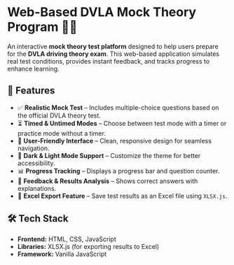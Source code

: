 # Web-Based DVLA Mock Theory Program 🚗💨

An interactive **mock theory test platform** designed to help users prepare for the **DVLA driving theory exam**. This web-based application simulates real test conditions, provides instant feedback, and tracks progress to enhance learning.

## 📌 Features
- ✅ **Realistic Mock Test** – Includes multiple-choice questions based on the official DVLA theory test.
- ⏳ **Timed & Untimed Modes** – Choose between test mode with a timer or practice mode without a timer.
- 🎨 **User-Friendly Interface** – Clean, responsive design for seamless navigation.
- 🌙 **Dark & Light Mode Support** – Customize the theme for better accessibility.
- 📊 **Progress Tracking** – Displays a progress bar and question counter.
- 📝 **Feedback & Results Analysis** – Shows correct answers with explanations.
- 📂 **Excel Export Feature** – Save test results as an Excel file using `XLSX.js`.

## 🛠️ Tech Stack
- **Frontend:** HTML, CSS, JavaScript
- **Libraries:** XLSX.js (for exporting results to Excel)
- **Framework:** Vanilla JavaScript
